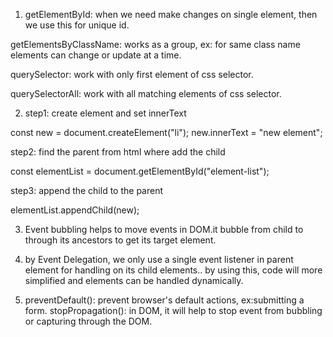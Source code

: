 1. getElementById: 
when we need make changes on single element, then we use this for unique id.

getElementsByClassName:
works as a group, ex: for same class name elements can change or update at a time.

querySelector:
work with only first element of css selector.

querySelectorAll:
work with all matching elements of css selector.

2. step1: create element and set innerText

const new = document.createElement("li");
new.innerText = "new element";

step2: find the parent from html where add the child

const elementList = document.getElementById("element-list");

step3: append the child to the parent

elementList.appendChild(new);

3. Event bubbling helps to move events in DOM.it bubble from child to through its ancestors to get its target element.

4. by Event Delegation, we only use a single event listener in parent element for handling on its child elements.. by using this, code will more simplified and elements can be handled dynamically.

5. preventDefault():
    prevent browser's default actions, ex:submitting a form.
  stopPropagation(): in DOM, it will help to stop event from bubbling or capturing through the DOM.



